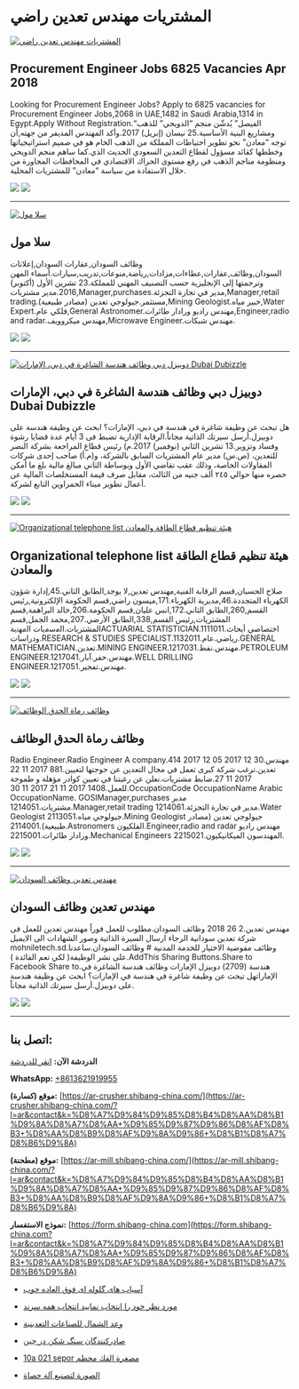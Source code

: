 # المشتريات مهندس تعدين راضي

<a href="https://swt.shibang-china.com/?l=ar&img&k=%D8%A7%D9%84%D9%85%D8%B4%D8%AA%D8%B1%D9%8A%D8%A7%D8%AA+%D9%85%D9%87%D9%86%D8%AF%D8%B3+%D8%AA%D8%B9%D8%AF%D9%8A%D9%86+%D8%B1%D8%A7%D8%B6%D9%8A" target="_blank">![المشتريات مهندس تعدين راضي](http://static.shibang-china.com/all-800x300/717.jpg)</a>

## Procurement Engineer Jobs 6825 Vacancies Apr 2018
Looking for Procurement Engineer Jobs? Apply to 6825 vacancies for Procurement Engineer Jobs,2068 in UAE,1482 in Saudi Arabia,1314 in Egypt.Apply Without Registration.“الفيصل” يُدشّن منجم “الدويحي” للذهب ومشاريع البنية الأساسية.25 نيسان (إبريل) 2017.وأكد المهندس المديفر من جهته,أن توجه “معادن” نحو تطوير احتياطات المملكة من الذهب الخام هو في صميم استراتيجياتها وخططها كقائد مسؤول لقطاع التعدين السعودي الحديث الذي.كما ساهم منجم الدويحي ومنظومة مناجم الذهب في رفع مستوى الحراك الاقتصادي في المحافظات المجاورة من خلال الاستفادة من سياسة “معادن” للمشتريات المحلية.


<a href="https://whatsapp.shibangsoft.com/WhatsApp.php" target="_blank" title="WhatsApp">![](http://static.shibang-china.com/icon/whatsapp.png)</a> <a href="https://swt.shibang-china.com/?l=ar&icon&k=%D8%A7%D9%84%D9%85%D8%B4%D8%AA%D8%B1%D9%8A%D8%A7%D8%AA+%D9%85%D9%87%D9%86%D8%AF%D8%B3+%D8%AA%D8%B9%D8%AF%D9%8A%D9%86+%D8%B1%D8%A7%D8%B6%D9%8A" target="_blank">![](http://static.shibang-china.com/icon/chat-ar.png)</a>

---

<a href="https://swt.shibang-china.com/?l=ar&img&k=%D8%A7%D9%84%D9%85%D8%B4%D8%AA%D8%B1%D9%8A%D8%A7%D8%AA+%D9%85%D9%87%D9%86%D8%AF%D8%B3+%D8%AA%D8%B9%D8%AF%D9%8A%D9%86+%D8%B1%D8%A7%D8%B6%D9%8A" target="_blank">![سلا مول](http://static.shibang-china.com/all-800x300/1530.jpg)</a>

## سلا مول
وظائف السودان,عقارات السودان,إعلانات السودان,وظائف,عقارات,عطاءات,مزادات,رياضة,منوعات,تدريب,سيارات.أسماء المهن وترجمتها إلى الإنجليزية حسب التصنيف المهني للمملكة.23 تشرين الأول (أكتوبر) 2016.مدير مشتريات,Manager,purchases.مدير في تجارة التجزئة,Manager,retail trading.مستثمر.جيولوجي تعدين (مصادر طبيعية),Mining Geologist.خبير مياه,Water Expert.فلكي عام,General Astronomer.مهندس راديو ورادار طائرات,Engineer,radio and radar.مهندس ميكروويف,Microwave Engineer.مهندس شبكات.


<a href="https://whatsapp.shibangsoft.com/WhatsApp.php" target="_blank" title="WhatsApp">![](http://static.shibang-china.com/icon/whatsapp.png)</a> <a href="https://swt.shibang-china.com/?l=ar&icon&k=%D8%A7%D9%84%D9%85%D8%B4%D8%AA%D8%B1%D9%8A%D8%A7%D8%AA+%D9%85%D9%87%D9%86%D8%AF%D8%B3+%D8%AA%D8%B9%D8%AF%D9%8A%D9%86+%D8%B1%D8%A7%D8%B6%D9%8A" target="_blank">![](http://static.shibang-china.com/icon/chat-ar.png)</a>

---

<a href="https://swt.shibang-china.com/?l=ar&img&k=%D8%A7%D9%84%D9%85%D8%B4%D8%AA%D8%B1%D9%8A%D8%A7%D8%AA+%D9%85%D9%87%D9%86%D8%AF%D8%B3+%D8%AA%D8%B9%D8%AF%D9%8A%D9%86+%D8%B1%D8%A7%D8%B6%D9%8A" target="_blank">![دوبيزل دبي وظائف هندسة الشاغرة في دبي، الإمارات Dubai Dubizzle](http://static.shibang-china.com/all-800x300/1244.jpg)</a>

## دوبيزل دبي وظائف هندسة الشاغرة في دبي، الإمارات Dubai Dubizzle
هل تبحث عن وظيفة شاغرة في هندسة في دبي، الإمارات؟ ابحث عن وظيفة هندسة على دوبيزل.أرسل سيرتك الذاتية مجاناً.الرقابة الإدارية تضبط فى 3 أيام عدة قضايا رشوة وفساد وتزوير.13 تشرين الثاني (نوفمبر) 2017.م) رئيس قطاع المراجعة بشركة النصر للتعدين، (ص.س) مدير عام المشتريات السابق بالشركة، و(م.أ) صاحب إحدى شركات المقاولات الخاصة، وذلك عقب تقاضي الأول وبوساطة الثاني مبالغ مالية بلغ ما أمكن حصره منها حوالي ٢٤٥ ألف جنيه من الثالث، مقابل صرف قيمة المستخلصات المالية عن أعمال تطوير ميناء الحمراوين التابع لشركة.


<a href="https://whatsapp.shibangsoft.com/WhatsApp.php" target="_blank" title="WhatsApp">![](http://static.shibang-china.com/icon/whatsapp.png)</a> <a href="https://swt.shibang-china.com/?l=ar&icon&k=%D8%A7%D9%84%D9%85%D8%B4%D8%AA%D8%B1%D9%8A%D8%A7%D8%AA+%D9%85%D9%87%D9%86%D8%AF%D8%B3+%D8%AA%D8%B9%D8%AF%D9%8A%D9%86+%D8%B1%D8%A7%D8%B6%D9%8A" target="_blank">![](http://static.shibang-china.com/icon/chat-ar.png)</a>

---

<a href="https://swt.shibang-china.com/?l=ar&img&k=%D8%A7%D9%84%D9%85%D8%B4%D8%AA%D8%B1%D9%8A%D8%A7%D8%AA+%D9%85%D9%87%D9%86%D8%AF%D8%B3+%D8%AA%D8%B9%D8%AF%D9%8A%D9%86+%D8%B1%D8%A7%D8%B6%D9%8A" target="_blank">![Organizational telephone list هيئة تنظيم قطاع الطاقة والمعادن](http://static.shibang-china.com/all-800x300/1064.jpg)</a>

## Organizational telephone list هيئة تنظيم قطاع الطاقة والمعادن
صلاح الحسبان,قسم الرقابة الفنية,مهندس تعدين,لا يوجد,الطابق الثاني.45,إدارة شؤون الكهرباء المتجددة.46,مديرية الكهرباء.171,ميسون راضي,قسم الحكومة الإلكترونية,رئيس القسم,260,الطابق الثاني.172,انس عليان,قسم الحكومة.206,خالد البراهمة,قسم المشتريات,رئيس القسم,338,الطابق الأرضي.207,محمد الجمل,قسم المشتريات.اﻟﻣﺳﻣﯾﺎت اﻟﻣﮭﻧﯾﺔACTUARIAL STATISTICIAN.1111011.اختصاصي أبحاث ودراسات.RESEARCH &amp; STUDIES SPECIALIST.1132011.رياضي.عام.GENERAL MATHEMATICIAN.تعدين.MINING ENGINEER.1217031.مهندس.نفط.PETROLEUM ENGINEER.1217041.مهندس.حفر.آبار.WELL DRILLING ENGINEER.1217051.مهندس.تفجير.


<a href="https://whatsapp.shibangsoft.com/WhatsApp.php" target="_blank" title="WhatsApp">![](http://static.shibang-china.com/icon/whatsapp.png)</a> <a href="https://swt.shibang-china.com/?l=ar&icon&k=%D8%A7%D9%84%D9%85%D8%B4%D8%AA%D8%B1%D9%8A%D8%A7%D8%AA+%D9%85%D9%87%D9%86%D8%AF%D8%B3+%D8%AA%D8%B9%D8%AF%D9%8A%D9%86+%D8%B1%D8%A7%D8%B6%D9%8A" target="_blank">![](http://static.shibang-china.com/icon/chat-ar.png)</a>

---

<a href="https://swt.shibang-china.com/?l=ar&img&k=%D8%A7%D9%84%D9%85%D8%B4%D8%AA%D8%B1%D9%8A%D8%A7%D8%AA+%D9%85%D9%87%D9%86%D8%AF%D8%B3+%D8%AA%D8%B9%D8%AF%D9%8A%D9%86+%D8%B1%D8%A7%D8%B6%D9%8A" target="_blank">![وظائف رماة الحدق الوظائف](http://static.shibang-china.com/all-800x300/1126.jpg)</a>

## وظائف رماة الحدق الوظائف
Radio Engineer.Radio Engineer A company.414 2017 12 05 2017 12 30.مهندس تعدين.ترغب شركة كبرى تعمل في مجال التعدين عن حوجتها لتعيين.881 2017 11 22 2017 11 27.ضابط مشتريات.نعلن عن رغبتنا في تعيين كوادر مؤهلة و طموحة للعمل.1408 2017 11 21 2017 11 30.OccupationCode OccupationName Arabic OccupationName. GOSIManager,purchases ﻣﺪﻳﺮ ﻣﺸﺘﺮﻳﺎت.1214051.Manager,retail trading ﻣﺪﻳﺮ ﻓﻲ ﺗﺠﺎرة اﻟﺘﺠﺰﺋﺔ.1214061.Water Geologist ﺟﻴﻮﻟﻮﺟﻲ ﻣﻴﺎﻩ.2113051.Mining Geologist ﺟﻴﻮﻟﻮﺟﻲ ﺗﻌﺪﻳﻦ (ﻣﺼﺎدر ﻃﺒﻴﻌﻴﺔ).2114001.Astronomers اﻟﻔﻠﻜﻴﻮن.Engineer,radio and radar ﻣﻬﻨﺪس رادﻳﻮ ورادار ﻃﺎﺋﺮات.2215001.Mechanical Engineers اﻟﻤﻬﻨﺪﺳﻮن اﻟﻤﻴﻜﺎﻧﻴﻜﻴﻮن.2215021.


<a href="https://whatsapp.shibangsoft.com/WhatsApp.php" target="_blank" title="WhatsApp">![](http://static.shibang-china.com/icon/whatsapp.png)</a> <a href="https://swt.shibang-china.com/?l=ar&icon&k=%D8%A7%D9%84%D9%85%D8%B4%D8%AA%D8%B1%D9%8A%D8%A7%D8%AA+%D9%85%D9%87%D9%86%D8%AF%D8%B3+%D8%AA%D8%B9%D8%AF%D9%8A%D9%86+%D8%B1%D8%A7%D8%B6%D9%8A" target="_blank">![](http://static.shibang-china.com/icon/chat-ar.png)</a>

---

<a href="https://swt.shibang-china.com/?l=ar&img&k=%D8%A7%D9%84%D9%85%D8%B4%D8%AA%D8%B1%D9%8A%D8%A7%D8%AA+%D9%85%D9%87%D9%86%D8%AF%D8%B3+%D8%AA%D8%B9%D8%AF%D9%8A%D9%86+%D8%B1%D8%A7%D8%B6%D9%8A" target="_blank">![مهندس تعدين وظائف السودان](http://static.shibang-china.com/all-800x300/1353.jpg)</a>

## مهندس تعدين وظائف السودان
مهندس تعدين.2 26 2018 وظائف السودان.مطلوب للعمل فوراً مهندس تعدين للعمل فى شركة تعدين سودانية الرجاء ارسال السيرة الذاتية وصور الشهادات الى الايميل mohniletech.sd.وظائف مفوضية الاختيار للخدمة المدنية # وظائف السودان.ساعدنا على نشر الوظيفة( لكي تعم الفائدة ).AddThis Sharing Buttons.Share to Facebook Share to.هندسة (2709) دوبيزل الإمارات وظائف هندسة الشاغرة في الإماراتهل تبحث عن وظيفة شاغرة في هندسة في الإمارات؟ ابحث عن وظيفة هندسة على دوبيزل.أرسل سيرتك الذاتية مجاناً.


<a href="https://whatsapp.shibangsoft.com/WhatsApp.php" target="_blank" title="WhatsApp">![](http://static.shibang-china.com/icon/whatsapp.png)</a> <a href="https://swt.shibang-china.com/?l=ar&icon&k=%D8%A7%D9%84%D9%85%D8%B4%D8%AA%D8%B1%D9%8A%D8%A7%D8%AA+%D9%85%D9%87%D9%86%D8%AF%D8%B3+%D8%AA%D8%B9%D8%AF%D9%8A%D9%86+%D8%B1%D8%A7%D8%B6%D9%8A" target="_blank">![](http://static.shibang-china.com/icon/chat-ar.png)</a>

---
## اتصل بنا:

**الدردشة الآن:** [انقر للدردشة](https://swt.shibang-china.com?l=ar&contact&k=%D8%A7%D9%84%D9%85%D8%B4%D8%AA%D8%B1%D9%8A%D8%A7%D8%AA+%D9%85%D9%87%D9%86%D8%AF%D8%B3+%D8%AA%D8%B9%D8%AF%D9%8A%D9%86+%D8%B1%D8%A7%D8%B6%D9%8A)

**WhatsApp:**  [+8613621919955](https://whatsapp.shibangsoft.com/WhatsApp.php)

**موقع (كسارة):** [https://ar-crusher.shibang-china.com/](https://ar-crusher.shibang-china.com/?l=ar&contact&k=%D8%A7%D9%84%D9%85%D8%B4%D8%AA%D8%B1%D9%8A%D8%A7%D8%AA+%D9%85%D9%87%D9%86%D8%AF%D8%B3+%D8%AA%D8%B9%D8%AF%D9%8A%D9%86+%D8%B1%D8%A7%D8%B6%D9%8A)

**موقع (مطحنة):** [https://ar-mill.shibang-china.com/](https://ar-mill.shibang-china.com/?l=ar&contact&k=%D8%A7%D9%84%D9%85%D8%B4%D8%AA%D8%B1%D9%8A%D8%A7%D8%AA+%D9%85%D9%87%D9%86%D8%AF%D8%B3+%D8%AA%D8%B9%D8%AF%D9%8A%D9%86+%D8%B1%D8%A7%D8%B6%D9%8A)

**نموذج الاستفسار:** [https://form.shibang-china.com](https://form.shibang-china.com?l=ar&contact&k=%D8%A7%D9%84%D9%85%D8%B4%D8%AA%D8%B1%D9%8A%D8%A7%D8%AA+%D9%85%D9%87%D9%86%D8%AF%D8%B3+%D8%AA%D8%B9%D8%AF%D9%8A%D9%86+%D8%B1%D8%A7%D8%B6%D9%8A)

* [آسیاب های گلوله ای فوق العاده خوب](../21/%D8%A2%D8%B3%DB%8C%D8%A7%D8%A8%20%D9%87%D8%A7%DB%8C%20%DA%AF%D9%84%D9%88%D9%84%D9%87%20%D8%A7%DB%8C%20%D9%81%D9%88%D9%82%20%D8%A7%D9%84%D8%B9%D8%A7%D8%AF%D9%87%20%D8%AE%D9%88%D8%A8.md)

* [مورد نظر خود را انتخاب نمایید انتخاب همه سرند](../21/%D9%85%D9%88%D8%B1%D8%AF%20%D9%86%D8%B8%D8%B1%20%D8%AE%D9%88%D8%AF%20%D8%B1%D8%A7%20%D8%A7%D9%86%D8%AA%D8%AE%D8%A7%D8%A8%20%D9%86%D9%85%D8%A7%DB%8C%DB%8C%D8%AF%20%D8%A7%D9%86%D8%AA%D8%AE%D8%A7%D8%A8%20%D9%87%D9%85%D9%87%20%D8%B3%D8%B1%D9%86%D8%AF.md)

* [وعد الشمال للصناعات التعدينية](../21/%D9%88%D8%B9%D8%AF%20%D8%A7%D9%84%D8%B4%D9%85%D8%A7%D9%84%20%D9%84%D9%84%D8%B5%D9%86%D8%A7%D8%B9%D8%A7%D8%AA%20%D8%A7%D9%84%D8%AA%D8%B9%D8%AF%D9%8A%D9%86%D9%8A%D8%A9.md)

* [صادرکنندگان سنگ شکن در چین](../22/%D8%B5%D8%A7%D8%AF%D8%B1%DA%A9%D9%86%D9%86%D8%AF%DA%AF%D8%A7%D9%86%20%D8%B3%D9%86%DA%AF%20%D8%B4%DA%A9%D9%86%20%D8%AF%D8%B1%20%DA%86%DB%8C%D9%86.md)

* [10a 021 sepor مصغرة الفك محطم](../23/10a%20021%20sepor%20%D9%85%D8%B5%D8%BA%D8%B1%D8%A9%20%D8%A7%D9%84%D9%81%D9%83%20%D9%85%D8%AD%D8%B7%D9%85.md)

* [الصورة لتصنيع آلة حصاة](../23/%D8%A7%D9%84%D8%B5%D9%88%D8%B1%D8%A9%20%D9%84%D8%AA%D8%B5%D9%86%D9%8A%D8%B9%20%D8%A2%D9%84%D8%A9%20%D8%AD%D8%B5%D8%A7%D8%A9.md)